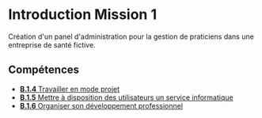 # Introduction Mission 1

Création d'un panel d'administration pour la gestion de praticiens dans une entreprise de santé fictive.

## Compétences

- [**B.1.4** Travailler en mode projet](/ap/4.md)
- [**B.1.5** Mettre à disposition des utilisateurs un service informatique](/ap/5.md)
- [**B.1.6** Organiser son développement professionnel](/ap/6.md)